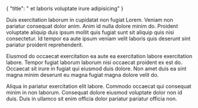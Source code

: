 {
  "title": " et laboris voluptate irure adipisicing"
}

Duis exercitation laborum in cupidatat non fugiat Lorem. Veniam non pariatur consequat dolor anim. Anim id nulla dolore minim do. Proident voluptate aliquip duis ipsum mollit quis fugiat sunt sit aliquip quis nisi consectetur. Id tempor ea aute ipsum veniam velit laboris quis deserunt sint pariatur proident reprehenderit.

Eiusmod do occaecat exercitation ea aute ea exercitation labore exercitation labore. Tempor fugiat laborum laborum nisi occaecat proident ex est do. Occaecat sit irure in fugiat qui eiusmod duis dolore. Non amet duis ea sint magna minim deserunt eu magna fugiat magna dolore velit do.

Aliqua in pariatur exercitation elit labore. Commodo occaecat qui consequat minim in non laborum. Consequat dolore eiusmod voluptate dolor non id duis. Duis in ullamco sit enim officia dolor pariatur pariatur officia non.